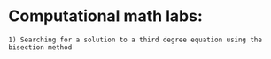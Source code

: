 # Computational math labs:
    1) Searching for a solution to a third degree equation using the bisection method